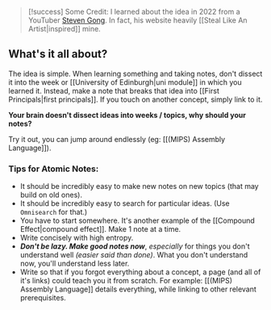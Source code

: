 > [!success] Some Credit:
> I learned about the idea in 2022 from a YouTuber [Steven Gong](https://www.youtube.com/@stevengongg). In fact, his website heavily [[Steal Like An Artist|inspired]] mine. 

## What's it all about?
The idea is simple. When learning something and taking notes, don't dissect it into the week or [[University of Edinburgh|uni module]] in which you learned it. Instead, make a note that breaks that idea into [[First Principals|first principals]]. If you touch on another concept, simply link to it. 

**Your brain doesn't dissect ideas into weeks / topics, why should your notes?**

Try it out, you can jump around endlessly (eg: [[(MIPS) Assembly Language]]).  

### Tips for Atomic Notes:
- It should be incredibly easy to make new notes on new topics (that may build on old ones). 
- It should be incredibly easy to search for particular ideas. (Use `Omnisearch` for that.)
- You have to start somewhere. It's another example of the [[Compound Effect|compound effect]]. Make 1 note at a time.
- Write concisely with high entropy.
- ***Don't be lazy. Make good notes now***, *especially* for things you don't understand well *(easier said than done)*. What you don't understand now, you'll understand less later. 
- Write so that if you forgot everything about a concept, a page (and all of it's links) could teach you it from scratch. For example: [[(MIPS) Assembly Language]] details everything, while linking to other relevant prerequisites.